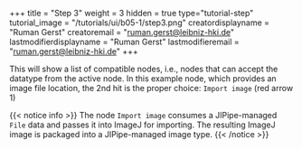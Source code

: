 +++
title = "Step 3"
weight = 3
hidden = true
type="tutorial-step"
tutorial_image = "/tutorials/ui/b05-1/step3.png"
creatordisplayname = "Ruman Gerst"
creatoremail = "ruman.gerst@leibniz-hki.de"
lastmodifierdisplayname = "Ruman Gerst"
lastmodifieremail = "ruman.gerst@leibniz-hki.de"
+++

This will show a list of compatible nodes, i.e., nodes that can accept the datatype from the active node. In this example node, which provides an image file location, the 2nd hit is the proper choice: `Import image` (red arrow 1)

{{< notice info >}}
The node `Import image` consumes a JIPipe-managed `File` data and passes it into ImageJ for importing. The resulting ImageJ image is packaged into a JIPipe-managed image type.
{{< /notice >}}